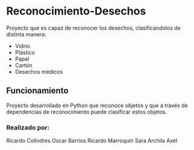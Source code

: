 # Reconocimiento-Desechos
Proyecto que es capaz de reconocer los desechos, clasificandolos de distinta manera:
- Vidrio
- Plástico
- Papel
- Cartón
- Desechos médicos

## Funcionamiento
Proyecto desarrollado en Python que reconoce objetos y que a través de dependencias de reconocimiento puede clasificar estos objetos.


### Realizado por:
Ricardo Colindres
Oscar Barrios
Ricardo Marroquín 
Sara Archila
Axel



